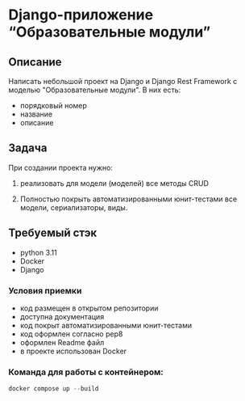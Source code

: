 # Django-приложение “Образовательные модули”

## Описание

Написать небольшой проект на Django и Django Rest Framework с моделью "Образовательные модули". В них есть:

  * порядковый номер
  * название
  * описание

## Задача
При создании проекта  нужно:

1. реализовать для модели (моделей) все методы CRUD

2. Полностью покрыть автоматизированными юнит-тестами все модели, сериализаторы, виды.

## Требуемый стэк

 * python 3.11
 * Docker
 * Django 

### Условия приемки

 * код размещен в открытом репозитории
 * доступна документация
 * код покрыт автоматизированными юнит-тестами
 * код оформлен согласно pep8
 * оформлен Readme файл
 * в проекте использован Docker

### Команда для работы с контейнером:

```python
docker compose up --build
```